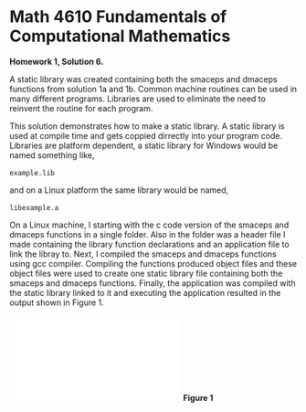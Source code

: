 # Math 4610 Fundamentals of Computational Mathematics
**Homework 1, Solution 6.**

A static library was created containing both the smaceps and dmaceps functions from solution 1a and 1b.
Common machine routines can be used in many different programs. Libraries are used to eliminate the need
to reinvent the routine for each program. 
  
This solution demonstrates how to make a static library. A static library is used at compile time and gets
coppied dirrectly into your program code. Libraries are platform dependent, a static library for Windows
would be named something like,

    example.lib 

and on a Linux platform the same library would be named,

    libexample.a

On a Linux machine, I starting with the c code version of the smaceps and dmaceps functions in a single folder.
Also in the folder was a header file I made containing the library function declarations and an application file
to link the libray to. Next, I compiled the smaceps and dmaceps functions using gcc compiler. Compiling the
functions produced object files and these object files were used to create one static library file containing both
the smaceps and dmaceps functions. Finally, the application was compiled with the static library linked to it and
executing the application resulted in the output shown in Figure 1.
  
![Integration Problems](Integrate.pdf)
**Figure 1**
